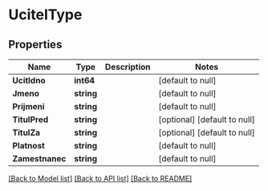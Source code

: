 # UcitelType

## Properties
Name | Type | Description | Notes
------------ | ------------- | ------------- | -------------
**UcitIdno** | **int64** |  | [default to null]
**Jmeno** | **string** |  | [default to null]
**Prijmeni** | **string** |  | [default to null]
**TitulPred** | **string** |  | [optional] [default to null]
**TitulZa** | **string** |  | [optional] [default to null]
**Platnost** | **string** |  | [default to null]
**Zamestnanec** | **string** |  | [default to null]

[[Back to Model list]](../README.md#documentation-for-models) [[Back to API list]](../README.md#documentation-for-api-endpoints) [[Back to README]](../README.md)


